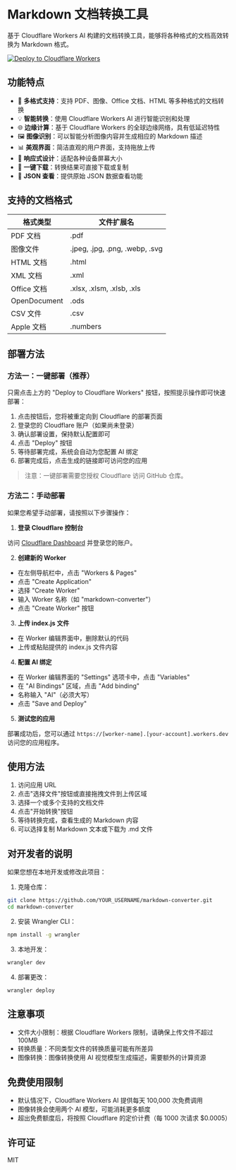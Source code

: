 # Markdown 文档转换工具

基于 Cloudflare Workers AI 构建的文档转换工具，能够将各种格式的文档高效转换为 Markdown 格式。

[![Deploy to Cloudflare Workers](https://deploy.workers.cloudflare.com/button)](https://deploy.workers.cloudflare.com/?url=https://github.com/YOUR_USERNAME/markdown-converter)

## 功能特点

- 🚀 **多格式支持**：支持 PDF、图像、Office 文档、HTML 等多种格式的文档转换
- 💡 **智能转换**：使用 Cloudflare Workers AI 进行智能识别和处理
- 🌐 **边缘计算**：基于 Cloudflare Workers 的全球边缘网络，具有低延迟特性
- 🖼️ **图像识别**：可以智能分析图像内容并生成相应的 Markdown 描述
- 📊 **美观界面**：简洁直观的用户界面，支持拖放上传
- 📱 **响应式设计**：适配各种设备屏幕大小
- 💾 **一键下载**：转换结果可直接下载或复制
- 🔎 **JSON 查看**：提供原始 JSON 数据查看功能

## 支持的文档格式

| 格式类型 | 文件扩展名 |
|---------|----------|
| PDF 文档 | .pdf |
| 图像文件 | .jpeg, .jpg, .png, .webp, .svg |
| HTML 文档 | .html |
| XML 文档 | .xml |
| Office 文档 | .xlsx, .xlsm, .xlsb, .xls |
| OpenDocument | .ods |
| CSV 文件 | .csv |
| Apple 文档 | .numbers |

## 部署方法

### 方法一：一键部署（推荐）

只需点击上方的 "Deploy to Cloudflare Workers" 按钮，按照提示操作即可快速部署：

1. 点击按钮后，您将被重定向到 Cloudflare 的部署页面
2. 登录您的 Cloudflare 账户（如果尚未登录）
3. 确认部署设置，保持默认配置即可
4. 点击 "Deploy" 按钮
5. 等待部署完成，系统会自动为您配置 AI 绑定
6. 部署完成后，点击生成的链接即可访问您的应用

> 注意：一键部署需要您授权 Cloudflare 访问 GitHub 仓库。

### 方法二：手动部署

如果您希望手动部署，请按照以下步骤操作：

1. **登录 Cloudflare 控制台**

访问 [Cloudflare Dashboard](https://dash.cloudflare.com/) 并登录您的账户。

2. **创建新的 Worker**

- 在左侧导航栏中，点击 "Workers & Pages"
- 点击 "Create Application"
- 选择 "Create Worker"
- 输入 Worker 名称（如 "markdown-converter"）
- 点击 "Create Worker" 按钮

3. **上传 index.js 文件**

- 在 Worker 编辑界面中，删除默认的代码
- 上传或粘贴提供的 index.js 文件内容

4. **配置 AI 绑定**

- 在 Worker 编辑界面的 "Settings" 选项卡中，点击 "Variables"
- 在 "AI Bindings" 区域，点击 "Add binding"
- 名称输入 "AI"（必须大写）
- 点击 "Save and Deploy"

5. **测试您的应用**

部署成功后，您可以通过 `https://[worker-name].[your-account].workers.dev` 访问您的应用程序。

## 使用方法

1. 访问应用 URL
2. 点击"选择文件"按钮或直接拖拽文件到上传区域
3. 选择一个或多个支持的文档文件
4. 点击"开始转换"按钮
5. 等待转换完成，查看生成的 Markdown 内容
6. 可以选择复制 Markdown 文本或下载为 .md 文件

## 对开发者的说明

如果您想在本地开发或修改此项目：

1. 克隆仓库：
```bash
git clone https://github.com/YOUR_USERNAME/markdown-converter.git
cd markdown-converter
```

2. 安装 Wrangler CLI：
```bash
npm install -g wrangler
```

3. 本地开发：
```bash
wrangler dev
```

4. 部署更改：
```bash
wrangler deploy
```

## 注意事项

- 文件大小限制：根据 Cloudflare Workers 限制，请确保上传文件不超过 100MB
- 转换质量：不同类型文件的转换质量可能有所差异
- 图像转换：图像转换使用 AI 视觉模型生成描述，需要额外的计算资源

## 免费使用限制

- 默认情况下，Cloudflare Workers AI 提供每天 100,000 次免费调用
- 图像转换会使用两个 AI 模型，可能消耗更多额度
- 超出免费额度后，将按照 Cloudflare 的定价计费（每 1000 次请求 $0.0005）

## 许可证

MIT 